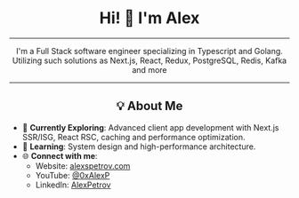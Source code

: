 <h1 align="center">Hi! 👋 I'm Alex </h1>

---

<div align="center">
  <p>
    I'm a Full Stack software engineer specializing in Typescript and Golang. Utilizing such solutions as Next.js, React, Redux, PostgreSQL, Redis, Kafka and more
  </p>
</div>

---

<h2 align="center">💡 About Me</h2>

- 🔭 **Currently Exploring**: Advanced client app development with Next.js SSR/ISG, React RSC, caching and performance optimization.
- 🌱 **Learning**: System design and high-performance architecture.
- 🌐 **Connect with me**:  
  - Website: [alexspetrov.com](https://www.alexspetrov.com)
  - YouTube: [@0xAlexP](https://www.youtube.com/@0xAlexP)  
  - LinkedIn: [AlexPetrov](https://www.linkedin.com/in/alexpetrovua/)